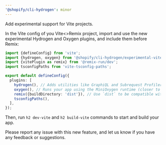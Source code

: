 ```yaml
---
'@shopify/cli-hydrogen': minor
---
```


Add experimental support for Vite projects.

In the Vite config of you Vite<>Remix project, import and use the new experimental Hydrogen and Oxygen plugins, and include them before Remix:

```ts
import {defineConfig} from 'vite';
import {hydrogen, oxygen} from '@shopify/cli-hydrogen/experimental-vite';
import {vitePlugin as remix} from '@remix-run/dev';
import tsconfigPaths from 'vite-tsconfig-paths';

export default defineConfig({
  plugins: [
    hydrogen(), // Adds utilities like GraphiQL and Subrequest Profiler
    oxygen(), // Runs your app using the MiniOxygen runtime (closer to production)
    remix({buildDirectory: 'dist'}), // Use `dist` to be compatible with `h2 deploy`
    tsconfigPaths(),
  ],
});
```

Then, run `h2 dev-vite` and `h2 build-vite` commands to start and build your app.

Please report any issue with this new feature, and let us know if you have any feedback or suggestions.
